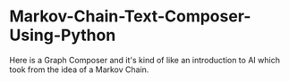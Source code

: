 # Markov-Chain-Text-Composer-Using-Python
Here is a Graph Composer and it's kind of like an introduction to AI which took from the idea of a Markov Chain.
